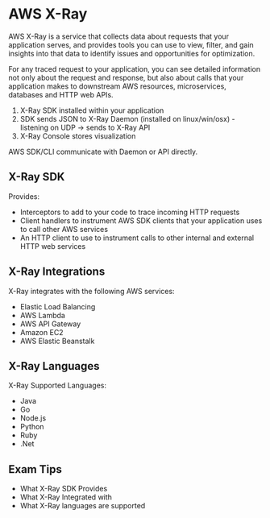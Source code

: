 # AWS X-Ray

AWS X-Ray is a service that collects data about requests that your application serves,
and provides tools you can use to view, filter, and gain insights into that data to identify
issues and opportunities for optimization.

For any traced request to your application, you can see detailed information not only about
the request and response, but also about calls that your application makes to downstream AWS
resources, microservices, databases and HTTP web APIs.

1. X-Ray SDK installed within your application
2. SDK sends JSON to X-Ray Daemon (installed on linux/win/osx) - listening on UDP -> sends to X-Ray API
3. X-Ray Console stores visualization

AWS SDK/CLI communicate with Daemon or API directly.

## X-Ray SDK

Provides:

* Interceptors to add to your code to trace incoming HTTP requests
* Client handlers to instrument AWS SDK clients that your application uses to call other AWS services
* An HTTP client to use to instrument calls to other internal and external HTTP web services

## X-Ray Integrations

X-Ray integrates with the following AWS services:

* Elastic Load Balancing
* AWS Lambda
* AWS API Gateway
* Amazon EC2
* AWS Elastic Beanstalk

## X-Ray Languages

X-Ray Supported Languages:

* Java
* Go
* Node.js
* Python
* Ruby
* .Net

## Exam Tips

* What X-Ray SDK Provides
* What X-Ray Integrated with
* What X-Ray languages are supported
